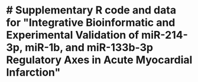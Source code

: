# \# Supplementary R code and data for "Integrative Bioinformatic and Experimental Validation of miR-214-3p, miR-1b, and miR-133b-3p Regulatory Axes in Acute Myocardial Infarction"

